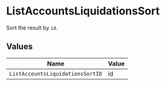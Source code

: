 # ListAccountsLiquidationsSort

Sort the result by `id`.


## Values

| Name                             | Value                            |
| -------------------------------- | -------------------------------- |
| `ListAccountsLiquidationsSortID` | id                               |